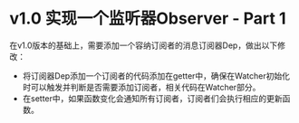 # v1.0 实现一个监听器Observer - Part 1
在v1.0版本的基础上，需要添加一个容纳订阅者的消息订阅器Dep，做出以下修改：
- 将订阅器Dep添加一个订阅者的代码添加在getter中，确保在Watcher初始化时可以触发并判断是否需要添加订阅者，相关代码在Watcher部分。
- 在setter中，如果函数变化会通知所有订阅者，订阅者们会执行相应的更新函数。

